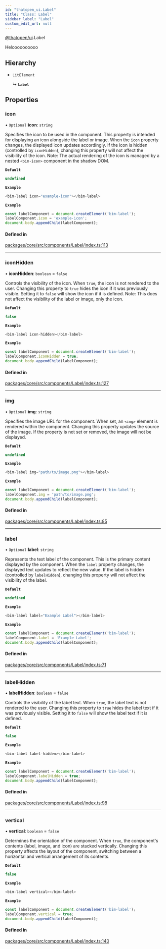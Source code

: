 ```yaml
---
id: "thatopen_ui.Label"
title: "Class: Label"
sidebar_label: "Label"
custom_edit_url: null
---
```


[@thatopen/ui](../modules/thatopen_ui.md).Label

Heloooooooooo

## Hierarchy

- `LitElement`

  ↳ **`Label`**

## Properties

### icon

• `Optional` **icon**: `string`

Specifies the icon to be used in the component. This property is intended for displaying an icon alongside the label or image.
When the `icon` property changes, the displayed icon updates accordingly. If the icon is hidden (controlled by `iconHidden`), changing this property will not affect the visibility of the icon.
Note: The actual rendering of the icon is managed by a nested `<bim-icon>` component in the shadow DOM.

**`Default`**

```ts
undefined
```

**`Example`**

```ts
<bim-label icon="example-icon"></bim-label>
```

**`Example`**

```ts
const labelComponent = document.createElement('bim-label');
labelComponent.icon = 'example-icon';
document.body.appendChild(labelComponent);
```

#### Defined in

[packages/core/src/components/Label/index.ts:113](https://github.com/ThatOpen/engine_ui-components//blob/1c232b0/packages/core/src/components/Label/index.ts#L113)

___

### iconHidden

• **iconHidden**: `boolean` = `false`

Controls the visibility of the icon. When `true`, the icon is not rendered to the user.
Changing this property to `true` hides the icon if it was previously visible. Setting it to `false` will show the icon if it is defined.
Note: This does not affect the visibility of the label or image, only the icon.

**`Default`**

```ts
false
```

**`Example`**

```ts
<bim-label icon-hidden></bim-label>
```

**`Example`**

```ts
const labelComponent = document.createElement('bim-label');
labelComponent.iconHidden = true;
document.body.appendChild(labelComponent);
```

#### Defined in

[packages/core/src/components/Label/index.ts:127](https://github.com/ThatOpen/engine_ui-components//blob/1c232b0/packages/core/src/components/Label/index.ts#L127)

___

### img

• `Optional` **img**: `string`

Specifies the image URL for the component. When set, an `<img>` element is rendered within the component.
Changing this property updates the source of the image. If the property is not set or removed, the image will not be displayed.

**`Default`**

```ts
undefined
```

**`Example`**

```ts
<bim-label img="path/to/image.png"></bim-label>
```

**`Example`**

```ts
const labelComponent = document.createElement('bim-label');
labelComponent.img = 'path/to/image.png';
document.body.appendChild(labelComponent);
```

#### Defined in

[packages/core/src/components/Label/index.ts:85](https://github.com/ThatOpen/engine_ui-components//blob/1c232b0/packages/core/src/components/Label/index.ts#L85)

___

### label

• `Optional` **label**: `string`

Represents the text label of the component. This is the primary content displayed by the component.
When the `label` property changes, the displayed text updates to reflect the new value. If the label is hidden (controlled by `labelHidden`), changing this property will not affect the visibility of the label.

**`Default`**

```ts
undefined
```

**`Example`**

```ts
<bim-label label="Example Label"></bim-label>
```

**`Example`**

```ts
const labelComponent = document.createElement('bim-label');
labelComponent.label = 'Example Label';
document.body.appendChild(labelComponent);
```

#### Defined in

[packages/core/src/components/Label/index.ts:71](https://github.com/ThatOpen/engine_ui-components//blob/1c232b0/packages/core/src/components/Label/index.ts#L71)

___

### labelHidden

• **labelHidden**: `boolean` = `false`

Controls the visibility of the label text. When `true`, the label text is not rendered to the user.
Changing this property to `true` hides the label text if it was previously visible. Setting it to `false` will show the label text if it is defined.

**`Default`**

```ts
false
```

**`Example`**

```ts
<bim-label label-hidden></bim-label>
```

**`Example`**

```ts
const labelComponent = document.createElement('bim-label');
labelComponent.labelHidden = true;
document.body.appendChild(labelComponent);
```

#### Defined in

[packages/core/src/components/Label/index.ts:98](https://github.com/ThatOpen/engine_ui-components//blob/1c232b0/packages/core/src/components/Label/index.ts#L98)

___

### vertical

• **vertical**: `boolean` = `false`

Determines the orientation of the component. When `true`, the component's contents (label, image, and icon) are stacked vertically.
Changing this property affects the layout of the component, switching between a horizontal and vertical arrangement of its contents.

**`Default`**

```ts
false
```

**`Example`**

```ts
<bim-label vertical></bim-label>
```

**`Example`**

```ts
const labelComponent = document.createElement('bim-label');
labelComponent.vertical = true;
document.body.appendChild(labelComponent);
```

#### Defined in

[packages/core/src/components/Label/index.ts:140](https://github.com/ThatOpen/engine_ui-components//blob/1c232b0/packages/core/src/components/Label/index.ts#L140)
